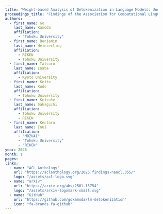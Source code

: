 ```yaml
---
title: "Weight-based Analysis of Detokenization in Language Models: Understanding the First Stage of Inference Without Inference"
proceedings_title: "Findings of the Association for Computational Linguistics: NAACL 2025"
authors:
  - first_name: Go
    last_name: Kamoda
    affiliation:
      - "Tohoku University"
  - first_name: Benjamin
    last_name: Heinzerling
    affiliation:
      - RIKEN
      - Tohoku University
  - first_name: Tatsuro
    last_name: Inaba
    affiliation:
      - Kyoto University
  - first_name: Keito
    last_name: Kudo
    affiliation:
      - Tohoku University
  - first_name: Keisuke
    last_name: Sakaguchi
    affiliation:
      - Tohoku University
      - RIKEN
  - first_name: Kentaro
    last_name: Inui
    affiliation:
      - "MBZUAI"
      - "Tohoku University"
      - "RIKEN"
year: 2025
month: 1
pages: 
links:
  - name: "ACL Anthology"
    url: "https://aclanthology.org/2025.findings-naacl.355/"
    logo: "/assets/acl-logo.svg"
  - name: "arXiv"
    url: "https://arxiv.org/abs/2501.15754"
    logo: "/assets/arxiv-logomark-small.svg"
  - name: "GitHub"
    url: "https://github.com/gokamoda/lm-detokenization"
    icon: "fa-brands fa-github"
---
```


